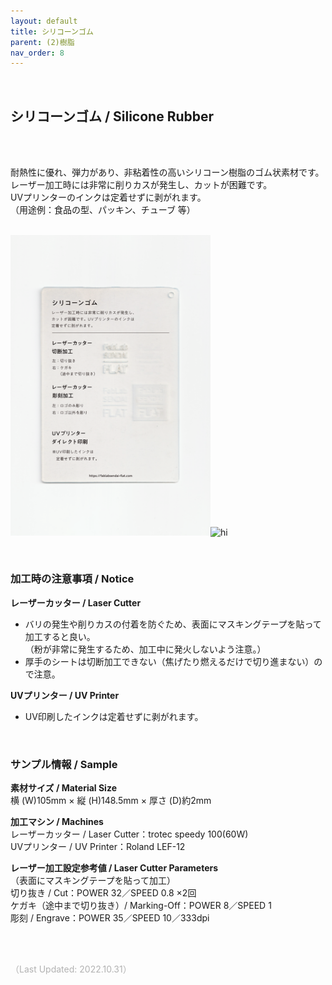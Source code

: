 ```yaml
---
layout: default
title: シリコーンゴム
parent: (2)樹脂
nav_order: 8
---
```


<br>

## シリコーンゴム / Silicone Rubber
<br><br>

耐熱性に優れ、弾力があり、非粘着性の高いシリコーン樹脂のゴム状素材です。<br>
レーザー加工時には非常に削りカスが発生し、カットが困難です。<br>
UVプリンターのインクは定着せずに剥がれます。<br>
（用途例：食品の型、パッキン、チューブ 等）
<br>
<br>

<img src="assets/13_Silicone_1.png" width="320" alt="hi" class="inline"/><img src="assets/13_Silicone_2.png" width="320" alt="hi" class="inline"/>

<br>


### **加工時の注意事項 / Notice**

**レーザーカッター / Laser Cutter**
* バリの発生や削りカスの付着を防ぐため、表面にマスキングテープを貼って加工すると良い。<br>
（粉が非常に発生するため、加工中に発火しないよう注意。）<br>
* 厚手のシートは切断加工できない（焦げたり燃えるだけで切り進まない）ので注意。<br>

**UVプリンター / UV Printer**
* UV印刷したインクは定着せずに剥がれます。<br>

<br>

### **サンプル情報 / Sample**

**素材サイズ / Material Size**<br>
横 (W)105mm × 縦 (H)148.5mm × 厚さ (D)約2mm<br>

**加工マシン / Machines**<br>
レーザーカッター / Laser Cutter：trotec speedy 100(60W)<br>
UVプリンター / UV Printer：Roland LEF-12<br>

**レーザー加工設定参考値 / Laser Cutter Parameters**<br>
（表面にマスキングテープを貼って加工）<br>
切り抜き / Cut：POWER 32／SPEED 0.8 ×2回<br>
ケガキ（途中まで切り抜き）/ Marking-Off：POWER 8／SPEED 1<br>
彫刻 / Engrave：POWER 35／SPEED 10／333dpi<br>

<br><br>

<span style="color: #B2B2B2">
（Last Updated: 2022.10.31）
</span>
